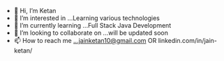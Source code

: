 - 👋 Hi, I’m Ketan
- 👀 I’m interested in ...Learning various technologies
- 🌱 I’m currently learning ...Full Stack Java Development
- 💞️ I’m looking to collaborate on ...will be updated soon
- 📫 How to reach me ...jainketan10@gmail.com OR linkedin.com/in/jain-ketan/

<!---
jainketan10/jainketan10 is a ✨ special ✨ repository because its `README.md` (this file) appears on your GitHub profile.
You can click the Preview link to take a look at your changes.
--->
